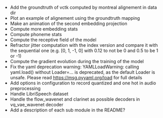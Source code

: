 * Add the groundtruth of vctk computed by montreal alignement in data dir
* Plot an example of alignement using the groundtruth mapping
* Make an animation of the second embedding projection
* Compute more embedding stats
* Compute phoneme stats
* Compute the receptive field of the model
* Refractor jitter computation with the index version and compare it with the sequential one (e.g. [0, 1, -1, 0] with 0.12 to not be 0 and 0.5 to be 1 or -1)
* Compute the gradient evolution during the training of the model
* Fix the yaml deprecation warning: YAMLLoadWarning: calling yaml.load() without Loader=... is deprecated, as the default Loader is unsafe. Please read https://msg.pyyaml.org/load for full details
*  Add options in configuration to record quantized and one hot in audio preprocessing
* Handle LibriSpeech dataset
* Handle the flow_wavenet and clarinet as possible decoders in vq_vae_wavenet decoder
* Add a description of each sub module in the README?